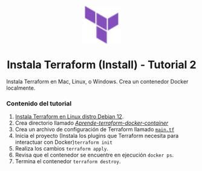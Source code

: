 <p align='center'><img src='https://raw.githubusercontent.com/maycloud-mx/ilustraciones/ee27844a4ec7810ee6eab8770fc6c1828fd7772c/logotipos/terraform-logo.svg' align='center' height='100'></p>
<h1 align='center'>Instala Terraform (Install) - Tutorial 2</h1>

<p>Instala Terraform en Mac, Linux, o Windows. Crea un contenedor Docker localmente.</p>

### Contenido del tutorial 

1. [Instala Terraform en Linux distro Debian 12](install-for-linux-debian.sh).
2. Crea directorio llamado [_Aprende-terraform-docker-container_](aprende-terraform-docker-container)
3. Crea un archivo de configuración de Terraform llamado [`main.tf`](aprende-terraform-docker-container/main.tf)
4. Inicia el proyecto (Instala los plugins que Terraform necesita para interactuar con Docker)`terraform init`
5. Realiza los cambios `terraform apply`.
6. Revisa que el contenedor se encuentre en ejecución `docker ps`.
7. Termina el contenedor `terraform destroy`.
